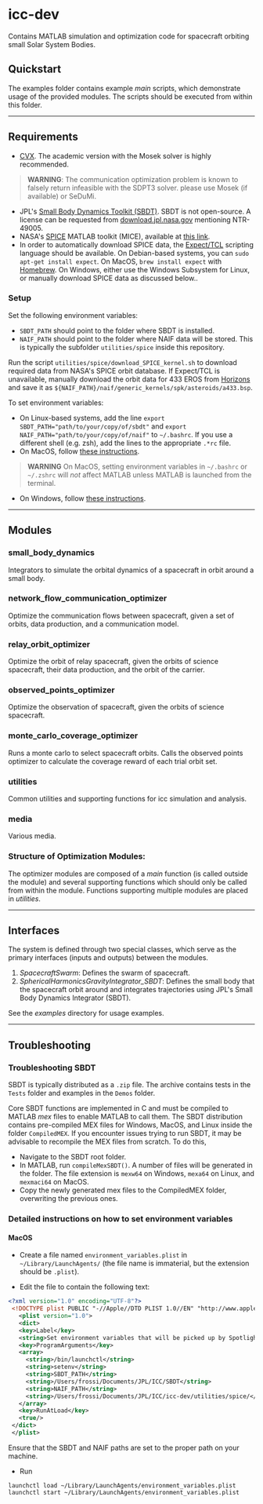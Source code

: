 # icc-dev
Contains MATLAB simulation and optimization code for spacecraft orbiting small Solar System Bodies.

## Quickstart
The examples folder contains example _main_ scripts, which demonstrate usage of the provided modules. The scripts should be executed from within this folder.

___
## Requirements

- [CVX](http://cvxr.com/cvx/). The academic version with the Mosek solver is highly recommended.
> **WARNING**: The communication optimization problem is known to falsely return infeasible with the SDPT3 solver. please use Mosek (if available) or SeDuMi.
- JPL's [Small Body Dynamics Toolkit (SBDT)](https://engineering.purdue.edu/people/kathleen.howell.1/Publications/Conferences/2015_AAS_SBDT.pdf). SBDT is not open-source. A license can be requested from [download.jpl.nasa.gov](download.jpl.nasa.gov) mentioning NTR-49005. 
- NASA's [SPICE](https://naif.jpl.nasa.gov/naif/aboutspice.html) MATLAB toolkit (MICE), available at [this link](https://naif.jpl.nasa.gov/naif/toolkit_MATLAB.html).
- In order to automatically download SPICE data, the [Expect/TCL](https://en.wikipedia.org/wiki/Expect) scripting language should be available. On Debian-based systems, you can `sudo apt-get install expect`. On MacOS, `brew install expect` with [Homebrew](https://brew.sh/). On Windows, either use the Windows Subsystem for Linux, or manually download SPICE data as discussed below..

### Setup
Set the following environment variables:

- `SBDT_PATH` should point to the folder where SBDT is installed.
- `NAIF_PATH` should point to the folder where NAIF data will be stored. This is typically the subfolder `utilities/spice` inside this repository.

Run the script `utilities/spice/download_SPICE_kernel.sh` to download required data from NASA's SPICE orbit database. If Expect/TCL is unavailable, manually download the orbit data for 433 EROS from [Horizons](https://ssd.jpl.nasa.gov/horizons.cgi) and save it as `${NAIF_PATH}/naif/generic_kernels/spk/asteroids/a433.bsp`.

To set environment variables:

- On Linux-based systems, add the line `export SBDT_PATH="path/to/your/copy/of/sbdt"` and `export NAIF_PATH="path/to/your/copy/of/naif"` to `~/.bashrc`. If you use a different shell (e.g. zsh), add the lines to the appropriate `.*rc` file.
- On MacOS, follow [these instructions](https://support.shotgunsoftware.com/hc/en-us/articles/219042108-Setting-global-environment-variables-on-OS-X). 
> **WARNING** On MacOS, setting environment variables in `~/.bashrc` or `~/.zshrc` will _not_ affect MATLAB unless MATLAB is launched from the terminal.
- On Windows, follow [these instructions](https://www.architectryan.com/2018/08/31/how-to-change-environment-variables-on-windows-10/). 

___
## Modules 
### small_body_dynamics
Integrators to simulate the orbital dynamics of a spacecraft in orbit around a small body.

### network_flow_communication_optimizer
Optimize the communication flows between spacecraft, given a set of orbits, data production, and a communication model.

### relay_orbit_optimizer
Optimize the orbit of relay spacecraft, given the orbits of science spacecraft, their data production, and the orbit of the carrier.

### observed_points_optimizer
Optimize the observation of spacecraft, given the orbits of science spacecraft.

### monte_carlo_coverage_optimizer
Runs a monte carlo to select spacecraft orbits. Calls the observed points optimizer to calculate the coverage reward of each trial orbit set. 

### utilities
Common utilities and supporting functions for icc simulation and analysis.

### media
Various media.

### Structure of Optimization Modules: 
The optimizer modules are composed of a _main_ function (is called outside the module) and several supporting functions which should only be called from within the module. Functions supporting multiple modules are placed in _utilities_.

___ 
## Interfaces
The system is defined through two special classes, which serve as the primary interfaces (inputs and outputs) between the modules. 
1. _SpacecraftSwarm_: Defines the swarm of spacecraft. 
2. _SphericalHarmonicsGravityIntegrator_SBDT_: Defines the small body that the spacecraft orbit around and integrates trajectories using JPL's Small Body Dynamics Integrator (SBDT). 

See the _examples_ directory for usage examples. 

___
## Troubleshooting

### Troubleshooting SBDT
SBDT is typically distributed as a `.zip` file. The archive contains tests in the `Tests` folder and examples in the `Demos` folder.

Core SBDT functions are implemented in C and must be compiled to MATLAB _mex_ files to enable MATLAB to call them. The SBDT distribution contains pre-compiled MEX files for Windows, MacOS, and Linux inside the folder `CompiledMEX`.
If you encounter issues trying to run SBDT, it may be advisable to recompile the MEX files from scratch. To do this,
- Navigate to the SBDT root folder.
- In MATLAB, run `compileMexSBDT()`. A number of files will be generated in the folder. The file extension is `mexw64` on Windows, `mexa64` on Linux, and `mexmaci64` on MacOS. 
- Copy the newly generated mex files to the CompiledMEX folder, overwriting the previous ones.

### Detailed instructions on how to set environment variables

#### MacOS

- Create a file named `environment_variables.plist` in `~/Library/LaunchAgents/` (the file name is immaterial, but the extension should be `.plist`).

- Edit the file to contain the following text:
```xml
<?xml version="1.0" encoding="UTF-8"?>
 <!DOCTYPE plist PUBLIC "-//Apple//DTD PLIST 1.0//EN" "http://www.apple.com/DTDs/PropertyList-1.0.dtd">
   <plist version="1.0">
   <dict>
   <key>Label</key>
   <string>Set environment variables that will be picked up by Spotlight</string>
   <key>ProgramArguments</key>
   <array>
     <string>/bin/launchctl</string>
     <string>setenv</string>
     <string>SBDT_PATH</string>
     <string>/Users/frossi/Documents/JPL/ICC/SBDT</string>
     <string>NAIF_PATH</string>
     <string>/Users/frossi/Documents/JPL/ICC/icc-dev/utilities/spice/</string>
   </array>
   <key>RunAtLoad</key>
   <true/>
 </dict>
 </plist>
```
Ensure that the SBDT and NAIF paths are set to the proper path on your machine.

- Run 
```
launchctl load ~/Library/LaunchAgents/environment_variables.plist
launchctl start ~/Library/LaunchAgents/environment_variables.plist
```